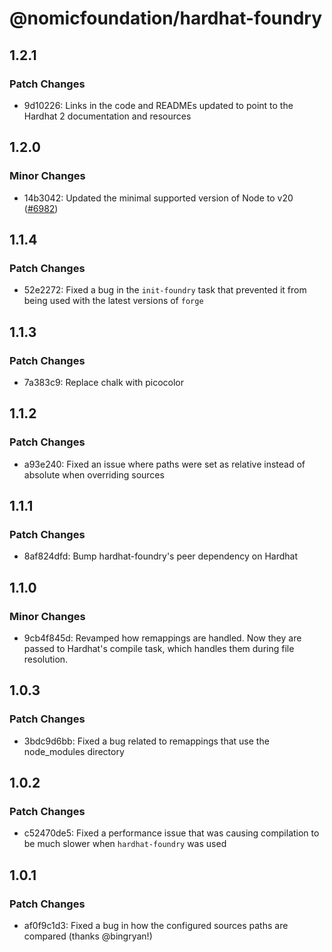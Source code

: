 # @nomicfoundation/hardhat-foundry

## 1.2.1

### Patch Changes

- 9d10226: Links in the code and READMEs updated to point to the Hardhat 2 documentation and resources

## 1.2.0

### Minor Changes

- 14b3042: Updated the minimal supported version of Node to v20 ([#6982](https://github.com/NomicFoundation/hardhat/pull/6982))

## 1.1.4

### Patch Changes

- 52e2272: Fixed a bug in the `init-foundry` task that prevented it from being used with the latest versions of `forge`

## 1.1.3

### Patch Changes

- 7a383c9: Replace chalk with picocolor

## 1.1.2

### Patch Changes

- a93e240: Fixed an issue where paths were set as relative instead of absolute when overriding sources

## 1.1.1

### Patch Changes

- 8af824dfd: Bump hardhat-foundry's peer dependency on Hardhat

## 1.1.0

### Minor Changes

- 9cb4f845d: Revamped how remappings are handled. Now they are passed to Hardhat's compile task, which handles them during file resolution.

## 1.0.3

### Patch Changes

- 3bdc9d6bb: Fixed a bug related to remappings that use the node_modules directory

## 1.0.2

### Patch Changes

- c52470de5: Fixed a performance issue that was causing compilation to be much slower when `hardhat-foundry` was used

## 1.0.1

### Patch Changes

- af0f9c1d3: Fixed a bug in how the configured sources paths are compared (thanks @bingryan!)
